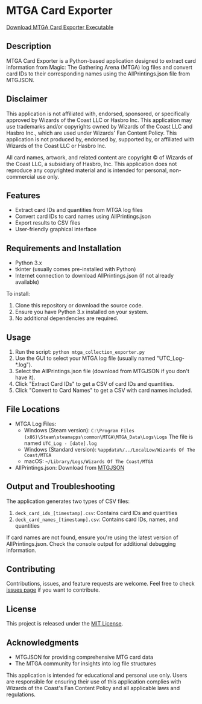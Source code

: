 # MTGA Card Exporter

[Download MTGA Card Exporter Executable](link-to-your-exe-file)

## Description
MTGA Card Exporter is a Python-based application designed to extract card information from Magic: The Gathering Arena (MTGA) log files and convert card IDs to their corresponding names using the AllPrintings.json file from MTGJSON.

## Disclaimer
This application is not affiliated with, endorsed, sponsored, or specifically approved by Wizards of the Coast LLC or Hasbro Inc. This application may use trademarks and/or copyrights owned by Wizards of the Coast LLC and Hasbro Inc., which are used under Wizards' Fan Content Policy. This application is not produced by, endorsed by, supported by, or affiliated with Wizards of the Coast LLC or Hasbro Inc.

All card names, artwork, and related content are copyright © of Wizards of the Coast LLC, a subsidiary of Hasbro, Inc. This application does not reproduce any copyrighted material and is intended for personal, non-commercial use only.

## Features
- Extract card IDs and quantities from MTGA log files
- Convert card IDs to card names using AllPrintings.json
- Export results to CSV files
- User-friendly graphical interface

## Requirements and Installation
- Python 3.x
- tkinter (usually comes pre-installed with Python)
- Internet connection to download AllPrintings.json (if not already available)

To install:
1. Clone this repository or download the source code.
2. Ensure you have Python 3.x installed on your system.
3. No additional dependencies are required.

## Usage
1. Run the script: `python mtga_collection_exporter.py`
2. Use the GUI to select your MTGA log file (usually named "UTC_Log-*.log").
3. Select the AllPrintings.json file (download from MTGJSON if you don't have it).
4. Click "Extract Card IDs" to get a CSV of card IDs and quantities.
5. Click "Convert to Card Names" to get a CSV with card names included.

## File Locations
- MTGA Log Files: 
  - Windows (Steam version): `C:\Program Files (x86)\Steam\steamapps\common\MTGA\MTGA_Data\Logs\Logs`
    The file is named `UTC_Log - [date].log`
  - Windows (Standard version): `%appdata%/../LocalLow/Wizards Of The Coast/MTGA`
  - macOS: `~/Library/Logs/Wizards Of The Coast/MTGA`
- AllPrintings.json: Download from [MTGJSON](https://mtgjson.com/downloads/all-files/)

## Output and Troubleshooting
The application generates two types of CSV files:
1. `deck_card_ids_[timestamp].csv`: Contains card IDs and quantities
2. `deck_card_names_[timestamp].csv`: Contains card IDs, names, and quantities

If card names are not found, ensure you're using the latest version of AllPrintings.json. Check the console output for additional debugging information.

## Contributing
Contributions, issues, and feature requests are welcome. Feel free to check [issues page](link-to-your-issues-page) if you want to contribute.

## License
This project is released under the [MIT License](https://choosealicense.com/licenses/mit/).

## Acknowledgments
- MTGJSON for providing comprehensive MTG card data
- The MTGA community for insights into log file structures

This application is intended for educational and personal use only. Users are responsible for ensuring their use of this application complies with Wizards of the Coast's Fan Content Policy and all applicable laws and regulations.
